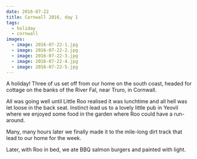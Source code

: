 ```yaml
---
date: 2016-07-22
title: Cornwall 2016, day 1
tags:
  - holiday
  - cornwall
images:
  - image: 2016-07-22-1.jpg
  - image: 2016-07-22-2.jpg
  - image: 2016-07-22-3.jpg
  - image: 2016-07-22-4.jpg
  - image: 2016-07-22-5.jpg
---
```

A holiday! Three of us set off from our home on the south coast, headed for cottage on the banks of the River Fal, near Truro, in Cornwall. 

All was going well until Little Roo realised it was lunchtime and all hell was let loose in the back seat. Instinct lead us to a lovely little pub in Yeovil where we enjoyed some food in the garden where Roo could have a run-around.

Many, many hours later we finally made it to the mile-long dirt track that lead to our home for the week. 

Later, with Roo in bed, we ate BBQ salmon burgers and painted with light.

